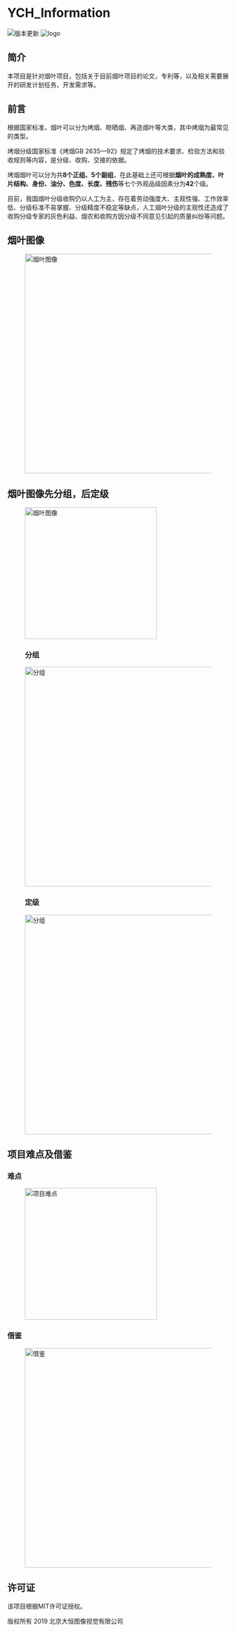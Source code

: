 # YCH_Information
  
![版本更新](https://img.shields.io/badge/build-passing-green.svg)
![logo](https://img.shields.io/badge/license-MIT-9cf.svg)

## 简介 

本项目是针对烟叶项目，包括关于目前烟叶项目的论文，专利等，以及相关需要展开的研发计划任务，开发需求等。

## 前言

根据国家标准，烟叶可以分为烤烟、晾晒烟、再造烟叶等大类，其中烤烟为最常见的类型。

烤烟分级国家标准《烤烟GB 2635—92》规定了烤烟的技术要求、检验方法和验收规则等内容，是分级、收购、交接的依据。

烤烟烟叶可以分为共**8个正组、5个副组**，在此基础上还可根据**烟叶的成熟度、叶片结构、身份、油分、色度、长度、残伤**等七个外观品级因素分为**42**个级。

目前，我国烟叶分级收购仍以人工为主，存在着劳动强度大、主观性强、工作效率低、分级标准不易掌握、分级精度不稳定等缺点，人工烟叶分级的主观性还造成了收购分级专家的灰色利益、烟农和收购方因分级不同意见引起的质量纠纷等问题。



## 烟叶图像

   <figure class="half">
  
 <img src="http://coding.daheng-imavision.com/api/~/group0/M00/00/44/fwAAAV26eESAW2HOAAgIjXlM174570.PNG?t" height="500" title="烟叶图像">
   </figure>  

## 烟叶图像先分组，后定级


   <figure class="half">
  
 <img src="http://coding.daheng-imavision.com/api/~/group0/M00/00/44/fwAAAV26eD2ADjNJAAOWOGEioSQ719.PNG?t" height="300" title="烟叶图像">
   
### 分组

  <img src="http://coding.daheng-imavision.com/api/~/group0/M00/00/44/fwAAAV26dDaAXUsDAAEI-c-fdu4294.PNG?t" height="500" title="分组">

### 定级 

  <img src="http://coding.daheng-imavision.com/api/~/group0/M00/00/44/fwAAAV26dDqABnjoAAEY_Rz1scg776.PNG?t" height="500" title="分组">

   </figure>  
   
   


## 项目难点及借鉴

### 难点
<figure class="half">
  
 <img src="http://coding.daheng-imavision.com/api/~/group0/M00/00/44/fwAAAV26dD2ANZe5AAB22rFWfUQ646.PNG?t" height="300" title="项目难点">

   </figure>  
   
### 借鉴

<figure class="half">
  
 <img src="http://coding.daheng-imavision.com/api/~/group0/M00/00/44/fwAAAV26dECAdPsnAACxYrKCvBg132.PNG?t" height="500" title="借鉴">

   </figure>  


## 许可证

该项目根据MIT许可证授权。

版权所有 2019 北京大恒图像视觉有限公司



